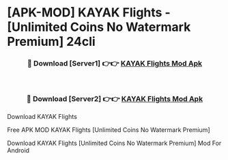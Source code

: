 # [APK-MOD] KAYAK  Flights - [Unlimited Coins No Watermark Premium] 24cli



<div align="center">
<h3>🔴 Download [Server1] 👉👉 <a href="https://momento.my/?title=KAYAK__Flights">KAYAK  Flights Mod Apk</a></h3><br>

<h3>🔴 Download [Server2] 👉👉 <a href="https://momento.my/?title=KAYAK__Flights">KAYAK  Flights Mod Apk</a></h3>
</div>



Download KAYAK  Flights 

Free APK MOD KAYAK  Flights [Unlimited Coins No Watermark Premium]

Download KAYAK  Flights [Unlimited Coins No Watermark Premium] Mod For Android
